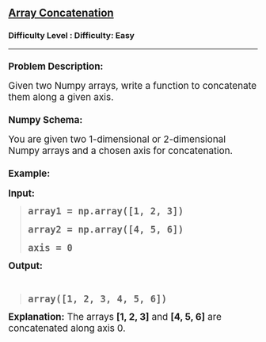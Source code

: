 <h2><a href="https://www.geeksforgeeks.org/problems/array-concatenation/1">Array Concatenation</a></h2><h3>Difficulty Level : Difficulty: Easy</h3><hr><div class="problems_problem_content__Xm_eO"><h3 class="" data-start="1178" data-end="1213"><span style="font-size: 14pt;">Problem Description:</span></h3>
<p class="" data-start="1240" data-end="1320"><span style="font-size: 14pt;">Given two Numpy arrays, write a function to concatenate them along a given axis.</span></p>
<h3 class="" data-start="1322" data-end="1339"><span style="font-size: 14pt;">Numpy Schema:</span></h3>
<p class="" data-start="1340" data-end="1438"><span style="font-size: 14pt;">You are given two 1-dimensional or 2-dimensional Numpy arrays and a chosen axis for concatenation.</span></p>
<h3 class="" data-start="1440" data-end="1452"><span style="font-size: 14pt;">Example:</span></h3>
<p class="" data-start="1454" data-end="1464"><span style="font-size: 14pt;"><strong data-start="1454" data-end="1464">Input:</strong></span></p>
<blockquote>
<pre data-start="1454" data-end="1464"><span style="font-size: 18.6667px;"><strong>array1 = np.array([1, 2, 3])</strong></span><br><br><span style="font-size: 18.6667px;"><strong>array2 = np.array([4, 5, 6])<br></strong></span><br><span style="font-size: 18.6667px;"><strong>axis = 0</strong></span></pre>
</blockquote>
<p class="" data-start="1547" data-end="1558"><span style="font-size: 14pt;"><strong data-start="1547" data-end="1558">Output:</strong></span></p>
<p class="" data-start="1547" data-end="1558">&nbsp;</p>
<blockquote>
<pre data-start="1547" data-end="1558"><span style="font-size: 18.6667px;"><strong>array([1, 2, 3, 4, 5, 6])</strong></span></pre>
</blockquote>
<p><span style="font-size: 14pt;"> </span></p>
<p class="" data-start="1600" data-end="1682"><span style="font-size: 14pt;"><strong data-start="1600" data-end="1616">Explanation:</strong> The arrays <strong>[1, 2, 3]</strong> and <strong>[4, 5, 6]</strong> are concatenated along axis 0.</span></p></div>